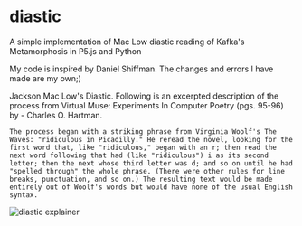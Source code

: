 # diastic
A simple implementation of Mac Low diastic reading of Kafka's Metamorphosis in P5.js and Python

My code is inspired by Daniel Shiffman. The changes and errors I have made are my own;)

 Jackson Mac Low's Diastic. Following is an excerpted description of the process from Virtual Muse: Experiments In Computer Poetry (pgs. 95-96) by - Charles O. Hartman.

    The process began with a striking phrase from Virginia Woolf's The Waves: "ridiculous in Picadilly." He reread the novel, looking for the first word that, like "ridiculous," began with an r; then read the next word following that had (like "ridiculous") i as its second letter; then the next whose third letter was d; and so on until he had "spelled through" the whole phrase. (There were other rules for line breaks, punctuation, and so on.) The resulting text would be made entirely out of Woolf's words but would have none of the usual English syntax. 
    
![diastic explainer](!diasticExplain.png)
